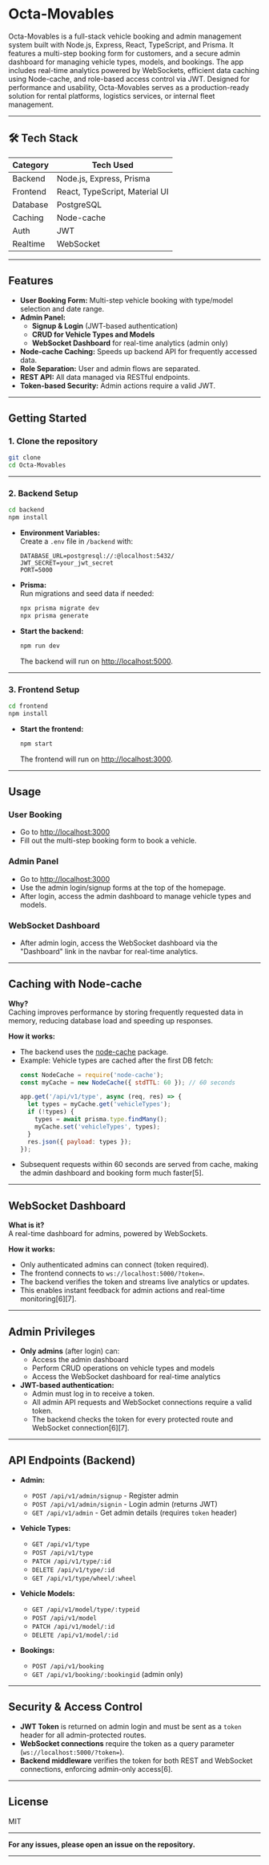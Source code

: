 # Octa-Movables

Octa-Movables is a full-stack vehicle booking and admin management system built with Node.js, Express, React, TypeScript, and Prisma. It features a multi-step booking form for customers, and a secure admin dashboard for managing vehicle types, models, and bookings. The app includes real-time analytics powered by WebSockets, efficient data caching using Node-cache, and role-based access control via JWT. Designed for performance and usability, Octa-Movables serves as a production-ready solution for rental platforms, logistics services, or internal fleet management.

---

## 🛠 Tech Stack

| Category       | Tech Used                          |
|----------------|------------------------------------|
| Backend        | Node.js, Express, Prisma           |
| Frontend       | React, TypeScript, Material UI     |
| Database       | PostgreSQL                         |
| Caching        | Node-cache                         |
| Auth           | JWT                                |
| Realtime       | WebSocket                          |

---

## Features

- **User Booking Form:** Multi-step vehicle booking with type/model selection and date range.
- **Admin Panel:**
  - **Signup & Login** (JWT-based authentication)
  - **CRUD for Vehicle Types and Models**
  - **WebSocket Dashboard** for real-time analytics (admin only)
- **Node-cache Caching:** Speeds up backend API for frequently accessed data.
- **Role Separation:** User and admin flows are separated.
- **REST API:** All data managed via RESTful endpoints.
- **Token-based Security:** Admin actions require a valid JWT.

---

## Getting Started

### 1. **Clone the repository**

```bash
git clone 
cd Octa-Movables
```

---

### 2. **Backend Setup**

```bash
cd backend
npm install
```

- **Environment Variables:**  
  Create a `.env` file in `/backend` with:
  ```
  DATABASE_URL=postgresql://:@localhost:5432/
  JWT_SECRET=your_jwt_secret
  PORT=5000
  ```
- **Prisma:**  
  Run migrations and seed data if needed:
  ```bash
  npx prisma migrate dev
  npx prisma generate
  ```

- **Start the backend:**
  ```bash
  npm run dev
  ```
  The backend will run on [http://localhost:5000](http://localhost:5000).

---

### 3. **Frontend Setup**

```bash
cd frontend
npm install
```

- **Start the frontend:**
  ```bash
  npm start
  ```
  The frontend will run on [http://localhost:3000](http://localhost:3000).

---

## Usage

### **User Booking**

- Go to [http://localhost:3000](http://localhost:3000)
- Fill out the multi-step booking form to book a vehicle.

### **Admin Panel**

- Go to [http://localhost:3000](http://localhost:3000)
- Use the admin login/signup forms at the top of the homepage.
- After login, access the admin dashboard to manage vehicle types and models.

### **WebSocket Dashboard**

- After admin login, access the WebSocket dashboard via the "Dashboard" link in the navbar for real-time analytics.

---

## Caching with Node-cache

**Why?**  
Caching improves performance by storing frequently requested data in memory, reducing database load and speeding up responses.

**How it works:**  
- The backend uses the [node-cache](https://www.npmjs.com/package/node-cache) package.
- Example: Vehicle types are cached after the first DB fetch:
  ```js
  const NodeCache = require('node-cache');
  const myCache = new NodeCache({ stdTTL: 60 }); // 60 seconds

  app.get('/api/v1/type', async (req, res) => {
    let types = myCache.get('vehicleTypes');
    if (!types) {
      types = await prisma.type.findMany();
      myCache.set('vehicleTypes', types);
    }
    res.json({ payload: types });
  });
  ```
- Subsequent requests within 60 seconds are served from cache, making the admin dashboard and booking form much faster[5].

---

## WebSocket Dashboard

**What is it?**  
A real-time dashboard for admins, powered by WebSockets.

**How it works:**  
- Only authenticated admins can connect (token required).
- The frontend connects to `ws://localhost:5000/?token=`.
- The backend verifies the token and streams live analytics or updates.
- This enables instant feedback for admin actions and real-time monitoring[6][7].

---

## Admin Privileges

- **Only admins** (after login) can:
  - Access the admin dashboard
  - Perform CRUD operations on vehicle types and models
  - Access the WebSocket dashboard for real-time analytics
- **JWT-based authentication:**  
  - Admin must log in to receive a token.
  - All admin API requests and WebSocket connections require a valid token.
  - The backend checks the token for every protected route and WebSocket connection[6][7].

---

## API Endpoints (Backend)

- **Admin:**  
  - `POST /api/v1/admin/signup` - Register admin  
  - `POST /api/v1/admin/signin` - Login admin (returns JWT)  
  - `GET /api/v1/admin` - Get admin details (requires `token` header)

- **Vehicle Types:**  
  - `GET /api/v1/type`  
  - `POST /api/v1/type`  
  - `PATCH /api/v1/type/:id`  
  - `DELETE /api/v1/type/:id`  
  - `GET /api/v1/type/wheel/:wheel`

- **Vehicle Models:**  
  - `GET /api/v1/model/type/:typeid`  
  - `POST /api/v1/model`  
  - `PATCH /api/v1/model/:id`  
  - `DELETE /api/v1/model/:id`

- **Bookings:**  
  - `POST /api/v1/booking`  
  - `GET /api/v1/booking/:bookingid` (admin only)

---

## Security & Access Control

- **JWT Token** is returned on admin login and must be sent as a `token` header for all admin-protected routes.
- **WebSocket connections** require the token as a query parameter (`ws://localhost:5000/?token=`).
- **Backend middleware** verifies the token for both REST and WebSocket connections, enforcing admin-only access[6].

---

## License

MIT

---

**For any issues, please open an issue on the repository.**

---
